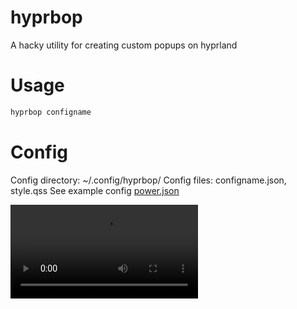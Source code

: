 # hyprbop
A hacky utility for creating custom popups on hyprland

# Usage
```bash
hyprbop configname
```

# Config
Config directory: ~/.config/hyprbop/
Config files: configname.json, style.qss
See example config [power.json](src/hyprbop/config/power.json)

<video src="https://github.com/user-attachments/assets/7b08b45a-dd1d-446b-96b5-2a028c98ac0e
" controls preload></video>
